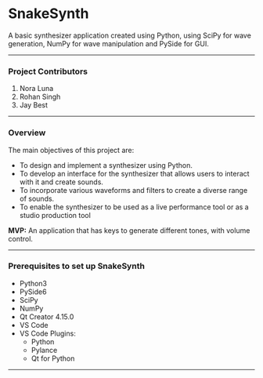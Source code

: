 # SnakeSynth
A basic synthesizer application created using Python, using SciPy for wave generation, NumPy for wave manipulation and PySide for GUI.
___

### Project Contributors
1. Nora Luna
2. Rohan Singh
3. Jay Best
___

### Overview
The main objectives of this project are:
- To design and implement a synthesizer using Python.
- To develop an interface for the synthesizer that allows users to interact with it and create sounds.
- To incorporate various waveforms and filters to create a diverse range of sounds.
- To enable the synthesizer to be used as a live performance tool or as a studio production tool

**MVP:** An application that has keys to generate different tones, with volume control.
___
### Prerequisites to set up SnakeSynth

- Python3
- PySide6
- SciPy
- NumPy
- Qt Creator 4.15.0
- VS Code
- VS Code Plugins:
	- Python
	- Pylance
	- Qt for Python
___